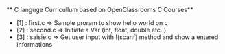 ** C languge Curricullum based on OpenClassrooms C Courses**

* [1] : first.c  => Sample proram to show hello world on c
* [2] : second.c => Initiate a Var (int, float, double etc..)
* [3] : saisie.c => Get user input with !(scanf) method and show a entered informations